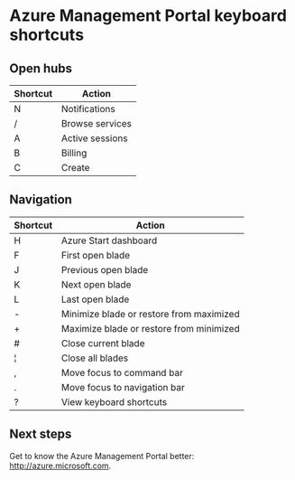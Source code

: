 <properties
   pageTitle="Azure Management Portal keyboard shortcuts | Windows Azure"
   description="This article will always be an up-to-date listing of the keyboard shortcuts that work throughout the Azure Management Portal. Individual services might have their own specialized keyboard shortcuts."
   services="cloud-services"
   documentationCenter=""
   authors="curtand"
   manager="stevenpo"
   editor=""/>

<tags
	ms.service="multiple"
	ms.date="12/01/2015"
	wacn.date=""/>

# Azure Management Portal keyboard shortcuts

## Open hubs

| Shortcut | Action |
|--------|----------|
| N | Notifications |
| / | Browse services |
| A | Active sessions |
| B | Billing |
| C | Create |

## Navigation

| Shortcut | Action |
|--------|----------|
| H | Azure Start dashboard |
| F | First open blade |
| J | Previous open blade |
| K | Next open blade |
| L | Last open blade |
| - | Minimize blade or restore from maximized |
| + | Maximize blade or restore from minimized |
| # | Close current blade |
| ¦ | Close all blades |
| , | Move focus to command bar |
| . | Move focus to navigation bar |
| ? | View keyboard shortcuts |


## Next steps

Get to know the Azure Management Portal better: http://azure.microsoft.com.

